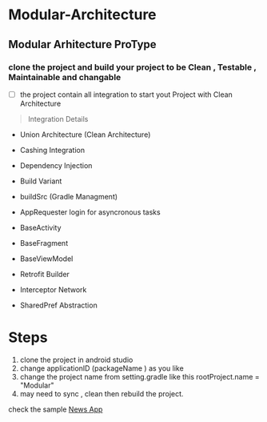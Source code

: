 # Modular-Architecture


## Modular Arhitecture ProType

### clone the project and build your project to be Clean , Testable , Maintainable and changable




- [ ] the project contain all integration to start yout Project with Clean Architecture  

> Integration Details
- Union Architecture (Clean Architecture)
- Cashing Integration
- Dependency Injection
- Build Variant
- buildSrc  (Gradle Managment)

- AppRequester login for asyncronous tasks
- BaseActivity 
- BaseFragment
- BaseViewModel

- Retrofit Builder
- Interceptor Network
- SharedPref Abstraction


# Steps

1. clone the project in android studio
2. change applicationID (packageName ) as you like
3. change the project name from setting.gradle like this rootProject.name = "Modular"
4. may need to sync , clean then rebuild the project.

check the sample [News App](https://pages.github.com/)


